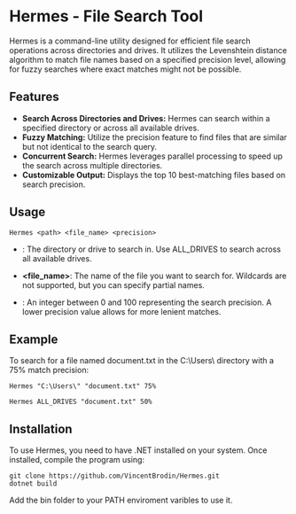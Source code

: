 
# Hermes - File Search Tool

Hermes is a command-line utility designed for efficient file search operations across directories and drives. It utilizes the Levenshtein distance algorithm to match file names based on a specified precision level, allowing for fuzzy searches where exact matches might not be possible.


## Features

- **Search Across Directories and Drives:** Hermes can search within a specified directory or across all available drives.
- **Fuzzy Matching:** Utilize the precision feature to find files that are similar but not identical to the search query.
- **Concurrent Search:** Hermes leverages parallel processing to speed up the search across multiple directories.
- **Customizable Output:** Displays the top 10 best-matching files based on search precision.


## Usage

```pwsh
Hermes <path> <file_name> <precision>
```

- **<path>**: The directory or drive to search in. Use ALL_DRIVES to search across all available drives.

- **<file_name>**: The name of the file you want to search for. Wildcards are not supported, but you can specify partial names.

- **<precision>**: An integer between 0 and 100 representing the search precision. A lower precision value allows for more lenient matches.

## Example

To search for a file named document.txt in the C:\Users\ directory with a 75% match precision:

```pwsh
Hermes "C:\Users\" "document.txt" 75%
```

```pwsh
Hermes ALL_DRIVES "document.txt" 50%
```
## Installation

To use Hermes, you need to have .NET installed on your system. Once installed, compile the program using:

```pwsh
git clone https://github.com/VincentBrodin/Hermes.git
dotnet build
```

Add the bin folder to your PATH enviroment varibles to use it.
    
